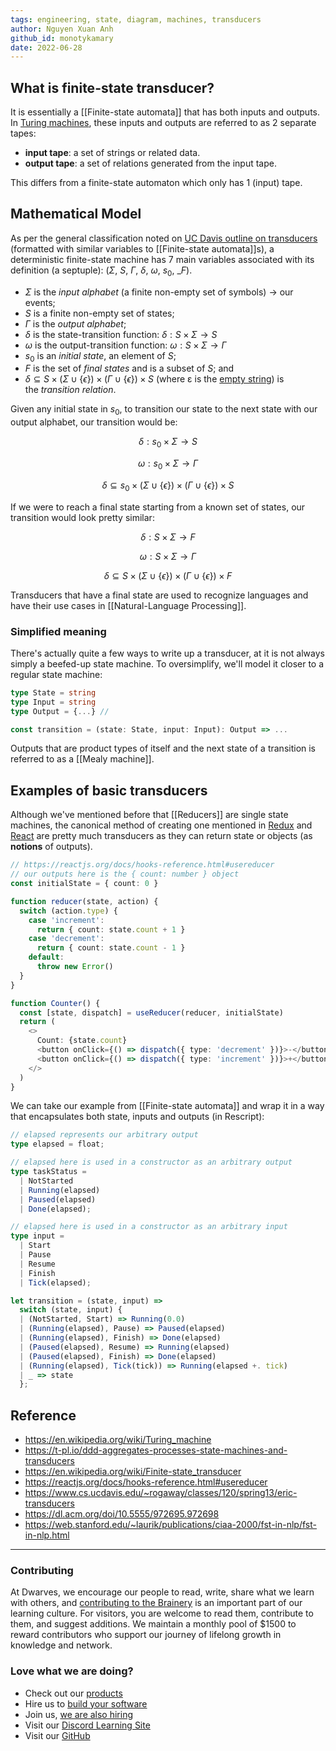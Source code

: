 ```yaml
---
tags: engineering, state, diagram, machines, transducers
author: Nguyen Xuan Anh
github_id: monotykamary
date: 2022-06-28
---
```


## What is finite-state transducer?

It is essentially a [[Finite-state automata]] that has both inputs and outputs. In [Turing machines](https://en.wikipedia.org/wiki/Turing_machine), these inputs and outputs are referred to as 2 separate tapes:

- **input tape**: a set of strings or related data.
- **output tape**: a set of relations generated from the input tape.

This differs from a finite-state automaton which only has 1 (input) tape.

## Mathematical Model

As per the general classification noted on [UC Davis outline on transducers](https://www.cs.ucdavis.edu/~rogaway/classes/120/spring13/eric-transducers) (formatted with similar variables to [[Finite-state automata]]s), a deterministic finite-state machine has 7 main variables associated with its definition (a septuple): ($\Sigma$, $S$, $\Gamma$, $\delta$, $\omega$, $s_0$, \_$F$).

- $\Sigma$ is the _input alphabet_ (a finite non-empty set of symbols) -> our events;
- $S$ is a finite non-empty set of states;
- $\Gamma$ is the *output alphabet*;
- $\delta$ is the state-transition function: $\delta: S \times \Sigma \rightarrow S$
- $\omega$ is the output-transition function: $\omega: S \times \Sigma \rightarrow \Gamma$
- $s_0$ is an _initial state_, an element of $S$;
- $F$ is the set of *final states* and is a subset of $S$; and
- $\delta \subseteq S \times (\Sigma \cup \{\epsilon\}) \times (\Gamma \cup \{\epsilon\}) \times S$ (where ε is the [empty string](https://en.wikipedia.org/wiki/Empty_string 'Empty string')) is the *transition relation*.

Given any initial state in $s_0$, to transition our state to the next state with our output alphabet, our transition would be:

$$
\delta: s_0 \times \Sigma \rightarrow S
$$

$$
\omega: s_0 \times \Sigma \rightarrow \Gamma
$$

$$
\delta \subseteq s_0 \times (\Sigma \cup \{\epsilon\}) \times (\Gamma \cup \{\epsilon\}) \times S
$$

If we were to reach a final state starting from a known set of states, our transition would look pretty similar:

$$
\delta: S \times \Sigma \rightarrow F
$$

$$
\omega: S \times \Sigma \rightarrow \Gamma
$$

$$
\delta \subseteq S \times (\Sigma \cup \{\epsilon\}) \times (\Gamma \cup \{\epsilon\}) \times F
$$

Transducers that have a final state are used to recognize languages and have their use cases in [[Natural-Language Processing]].

### Simplified meaning

There's actually quite a few ways to write up a transducer, at it is not always simply a beefed-up state machine. To oversimplify, we'll model it closer to a regular state machine:

```typescript
type State = string
type Input = string
type Output = {...} //

const transition = (state: State, input: Input): Output => ...
```

Outputs that are product types of itself and the next state of a transition is referred to as a [[Mealy machine]].

## Examples of basic transducers

Although we've mentioned before that [[Reducers]] are single state machines, the canonical method of creating one mentioned in [Redux](https://redux.js.org/) and [React](https://reactjs.org/docs/hooks-reference.html#usereducer) are pretty much transducers as they can return state or objects (as **notions** of outputs).

```typescript
// https://reactjs.org/docs/hooks-reference.html#usereducer
// our outputs here is the { count: number } object
const initialState = { count: 0 }

function reducer(state, action) {
  switch (action.type) {
    case 'increment':
      return { count: state.count + 1 }
    case 'decrement':
      return { count: state.count - 1 }
    default:
      throw new Error()
  }
}

function Counter() {
  const [state, dispatch] = useReducer(reducer, initialState)
  return (
    <>
      Count: {state.count}
      <button onClick={() => dispatch({ type: 'decrement' })}>-</button>
      <button onClick={() => dispatch({ type: 'increment' })}>+</button>
    </>
  )
}
```

We can take our example from [[Finite-state automata]] and wrap it in a way that encapsulates both state, inputs and outputs (in Rescript):

```typescript
// elapsed represents our arbitrary output
type elapsed = float;

// elapsed here is used in a constructor as an arbitrary output
type taskStatus =
  | NotStarted
  | Running(elapsed)
  | Paused(elapsed)
  | Done(elapsed);

// elapsed here is used in a constructor as an arbitrary input
type input =
  | Start
  | Pause
  | Resume
  | Finish
  | Tick(elapsed);

let transition = (state, input) =>
  switch (state, input) {
  | (NotStarted, Start) => Running(0.0)
  | (Running(elapsed), Pause) => Paused(elapsed)
  | (Running(elapsed), Finish) => Done(elapsed)
  | (Paused(elapsed), Resume) => Running(elapsed)
  | (Paused(elapsed), Finish) => Done(elapsed)
  | (Running(elapsed), Tick(tick)) => Running(elapsed +. tick)
  | _ => state
  };
```

## Reference

- https://en.wikipedia.org/wiki/Turing_machine
- https://t-pl.io/ddd-aggregates-processes-state-machines-and-transducers
- https://en.wikipedia.org/wiki/Finite-state_transducer
- https://reactjs.org/docs/hooks-reference.html#usereducer
- https://www.cs.ucdavis.edu/~rogaway/classes/120/spring13/eric-transducers
- https://dl.acm.org/doi/10.5555/972695.972698
- https://web.stanford.edu/~laurik/publications/ciaa-2000/fst-in-nlp/fst-in-nlp.html

---
<!-- CTA -->
### Contributing

At Dwarves, we encourage our people to read, write, share what we learn with others, and [contributing to the Brainery](./CONTRIBUTING.md) is an important part of our learning culture. For visitors, you are welcome to read them, contribute to them, and suggest additions. We maintain a monthly pool of $1500 to reward contributors who support our journey of lifelong growth in knowledge and network.

### Love what we are doing?

- Check out our [products](https://superbits.co)
- Hire us to [build your software](https://d.foundation)
- Join us, [we are also hiring](https://github.com/dwarvesf/WeAreHiring)
- Visit our [Discord Learning Site](https://discord.gg/dzNBpNTVEZ)
- Visit our [GitHub](https://github.com/dwarvesf)